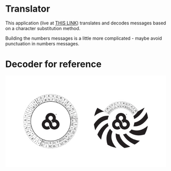 # Translator

This application (live at [THIS LINK](#)) translates and decodes messages based on a character substitution method.

Building the numbers messages is a little more complicated - maybe avoid punctuation in numbers messages.

# Decoder for reference

![decoder-image](encoder-ring.jpg)
